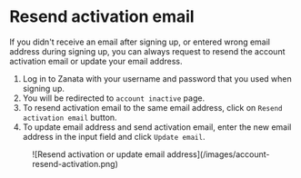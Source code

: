 # Resend activation email

If you didn't receive an email after signing up, or entered wrong email address during signing up, you can always request to resend the account activation email or update your email address.
 
 1. Log in to Zanata with your username and password that you used when signing up.
 1. You will be redirected to `account inactive` page.
 1. To resend activation email to the same email address, click on `Resend activation email` button.
 1. To update email address and send activation email, enter the new email address in the input field and click `Update email`.
 <figure>
 ![Resend activation or update email address](/images/account-resend-activation.png)
 </figure>